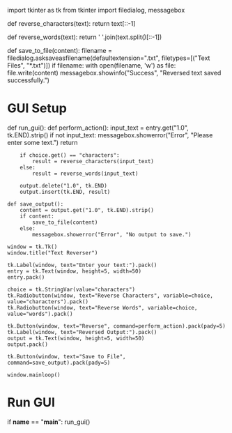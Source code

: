 import tkinter as tk
from tkinter import filedialog, messagebox

def reverse_characters(text):
    return text[::-1]

def reverse_words(text):
    return ' '.join(text.split()[::-1])

def save_to_file(content):
    filename = filedialog.asksaveasfilename(defaultextension=".txt",
                                             filetypes=[("Text Files", "*.txt")])
    if filename:
        with open(filename, 'w') as file:
            file.write(content)
        messagebox.showinfo("Success", "Reversed text saved successfully.")

# GUI Setup
def run_gui():
    def perform_action():
        input_text = entry.get("1.0", tk.END).strip()
        if not input_text:
            messagebox.showerror("Error", "Please enter some text.")
            return

        if choice.get() == "characters":
            result = reverse_characters(input_text)
        else:
            result = reverse_words(input_text)

        output.delete("1.0", tk.END)
        output.insert(tk.END, result)

    def save_output():
        content = output.get("1.0", tk.END).strip()
        if content:
            save_to_file(content)
        else:
            messagebox.showerror("Error", "No output to save.")

    window = tk.Tk()
    window.title("Text Reverser")

    tk.Label(window, text="Enter your text:").pack()
    entry = tk.Text(window, height=5, width=50)
    entry.pack()

    choice = tk.StringVar(value="characters")
    tk.Radiobutton(window, text="Reverse Characters", variable=choice, value="characters").pack()
    tk.Radiobutton(window, text="Reverse Words", variable=choice, value="words").pack()

    tk.Button(window, text="Reverse", command=perform_action).pack(pady=5)
    tk.Label(window, text="Reversed Output:").pack()
    output = tk.Text(window, height=5, width=50)
    output.pack()

    tk.Button(window, text="Save to File", command=save_output).pack(pady=5)

    window.mainloop()

# Run GUI
if __name__ == "__main__":
    run_gui()
